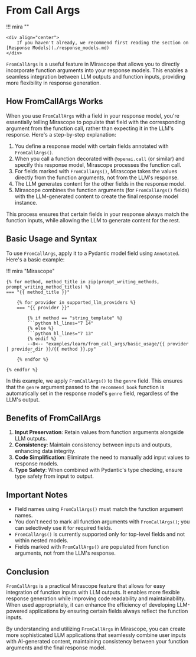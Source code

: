 # From Call Args

!!! mira ""

    <div align="center">
        If you haven't already, we recommend first reading the section on [Response Models](./response_models.md)
    </div>


`FromCallArgs` is a useful feature in Mirascope that allows you to directly incorporate function arguments into your response models. This enables a seamless integration between LLM outputs and function inputs, providing more flexibility in response generation.

## How FromCallArgs Works

When you use `FromCallArgs` with a field in your response model, you're essentially telling Mirascope to populate that field with the corresponding argument from the function call, rather than expecting it in the LLM's response. Here's a step-by-step explanation:

1. You define a response model with certain fields annotated with `FromCallArgs()`.
2. When you call a function decorated with `@openai.call` (or similar) and specify this response model, Mirascope processes the function call.
3. For fields marked with `FromCallArgs()`, Mirascope takes the values directly from the function arguments, not from the LLM's response.
4. The LLM generates content for the other fields in the response model.
5. Mirascope combines the function arguments (for `FromCallArgs()` fields) with the LLM-generated content to create the final response model instance.

This process ensures that certain fields in your response always match the function inputs, while allowing the LLM to generate content for the rest.

## Basic Usage and Syntax

To use `FromCallArgs`, apply it to a Pydantic model field using `Annotated`. Here's a basic example:

!!! mira "Mirascope"

    {% for method, method_title in zip(prompt_writing_methods, prompt_writing_method_titles) %}
    === "{{ method_title }}"

        {% for provider in supported_llm_providers %}
        === "{{ provider }}"

            {% if method == "string_template" %}
            ```python hl_lines="7 14"
            {% else %}
            ```python hl_lines="7 13"
            {% endif %}
            --8<-- "examples/learn/from_call_args/basic_usage/{{ provider | provider_dir }}/{{ method }}.py"
            ```
        {% endfor %}

    {% endfor %}



In this example, we apply `FromCallArgs()` to the `genre` field. This ensures that the `genre` argument passed to the `recommend_book` function is automatically set in the response model's `genre` field, regardless of the LLM's output.

## Benefits of FromCallArgs

1. **Input Preservation**: Retain values from function arguments alongside LLM outputs.
2. **Consistency**: Maintain consistency between inputs and outputs, enhancing data integrity.
3. **Code Simplification**: Eliminate the need to manually add input values to response models.
4. **Type Safety**: When combined with Pydantic's type checking, ensure type safety from input to output.

## Important Notes

- Field names using `FromCallArgs()` must match the function argument names.
- You don't need to mark all function arguments with `FromCallArgs()`; you can selectively use it for required fields.
- `FromCallArgs()` is currently supported only for top-level fields and not within nested models.
- Fields marked with `FromCallArgs()` are populated from function arguments, not from the LLM's response.

## Conclusion

`FromCallArgs` is a practical Mirascope feature that allows for easy integration of function inputs with LLM outputs. It enables more flexible response generation while improving code readability and maintainability. When used appropriately, it can enhance the efficiency of developing LLM-powered applications by ensuring certain fields always reflect the function inputs.

By understanding and utilizing `FromCallArgs` in Mirascope, you can create more sophisticated LLM applications that seamlessly combine user inputs with AI-generated content, maintaining consistency between your function arguments and the final response model.
